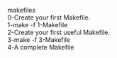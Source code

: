 makefiles\
0-Create your first Makefile.\
1-make -f 1-Makefile\
2-Create your first useful Makefile.\
3-make -f 3-Makefile\
4-A complete Makefile
